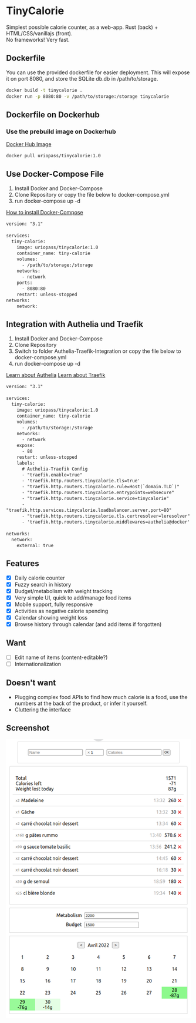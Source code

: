 # TinyCalorie

Simplest possible calorie counter, as a web-app. Rust (back) + HTML/CSS/vanillajs (front).  
No frameworks! Very fast.

## Dockerfile

You can use the provided dockerfile for easier deployment.
This will expose it on port 8080, and store the SQLite db.db in /path/to/storage.

```bash
docker build -t tinycalorie .
docker run -p 8080:80 -v /path/to/storage:/storage tinycalorie
```
## Dockerfile on Dockerhub

### Use the prebuild image on Dockerhub
[Docker Hub Image](https://hub.docker.com/r/uriopass/tinycalorie)
```bash
docker pull uriopass/tinycalorie:1.0
```
## Use Docker-Compose File
1. Install Docker and Docker-Compose
2. Clone Repository or copy the file below to docker-compose.yml
3. run docker-compose up -d

[How to install Docker-Compose](https://docs.docker.com/compose/install/)

```
version: "3.1"

services:
  tiny-calorie:
    image: uriopass/tinycalorie:1.0
    container_name: tiny-calorie
    volumes: 
      - /path/to/storage:/storage
    networks:
      - network
    ports: 
      - 8080:80
    restart: unless-stopped
networks:
    network:
```

## Integration with Authelia und Traefik
1. Install Docker and Docker-Compose
2. Clone Repository 
3. Switch to folder Authelia-Traefik-Integration or copy the file below to docker-compose.yml
3. run docker-compose up -d

[Learn about Authelia](https://www.authelia.com/)
[Learn about Traefik](https://traefik.io/)

```
version: "3.1"

services:
  tiny-calorie:
    image: uriopass/tinycalorie:1.0
    container_name: tiny-calorie
    volumes: 
      - /path/to/storage:/storage
    networks:
      - network
    expose: 
      - 80
    restart: unless-stopped
    labels:
      # Authelia-Traefik Config
      - "traefik.enable=true"
      - 'traefik.http.routers.tinycalorie.tls=true'
      - "traefik.http.routers.tinycalorie.rule=Host(`domain.TLD`)"
      - "traefik.http.routers.tinycalorie.entrypoints=websecure"
      - "traefik.http.routers.tinycalorie.service=tinycalorie"
      - "traefik.http.services.tinycalorie.loadbalancer.server.port=80"
      - "traefik.http.routers.tinycalorie.tls.certresolver=leresolver"
      - 'traefik.http.routers.tinycalorie.middlewares=authelia@docker'

networks:
  network:
    external: true
```

## Features

 - [x] Daily calorie counter
 - [x] Fuzzy search in history
 - [x] Budget/metabolism with weight tracking
 - [x] Very simple UI, quick to add/manage food items
 - [x] Mobile support, fully responsive
 - [x] Activities as negative calorie spending
 - [x] Calendar showing weight loss
 - [x] Browse history through calendar (and add items if forgotten)

## Want

 - [ ] Edit name of items (content-editable?)
 - [ ] Internationalization

## Doesn't want

 - Plugging complex food APIs to find how much calorie is a food, use the numbers at the back of the product, or infer it yourself.
 - Cluttering the interface

## Screenshot

![screenshot.png](screenshot.png)
